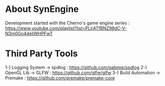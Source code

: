 # About SynEngine
Development started with the Cherno's game engine series : https://www.youtube.com/playlist?list=PLlrATfBNZ98dC-V-N3m0Go4deliWHPFwT

# Third Party Tools
1-) Logging System -> spdlog  : https://github.com/gabime/spdlog
2-) OpenGL Lib -> GLFW  : https://github.com/glfw/glfw
3-) Build Automation -> Premake  : https://github.com/premake/premake-core
